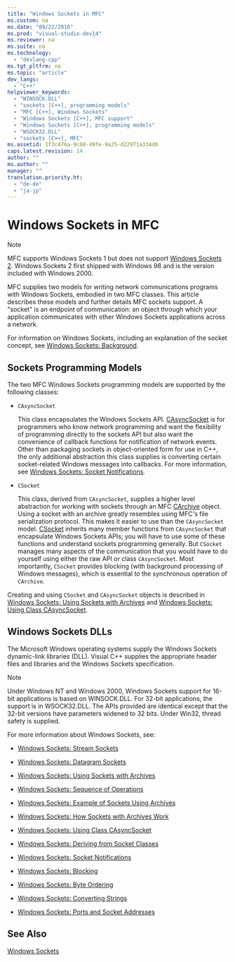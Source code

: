 ```yaml
---
title: "Windows Sockets in MFC"
ms.custom: na
ms.date: "09/22/2016"
ms.prod: "visual-studio-dev14"
ms.reviewer: na
ms.suite: na
ms.technology: 
  - "devlang-cpp"
ms.tgt_pltfrm: na
ms.topic: "article"
dev_langs: 
  - "C++"
helpviewer_keywords: 
  - "WINSOCK.DLL"
  - "sockets [C++], programming models"
  - "MFC [C++], Windows Sockets"
  - "Windows Sockets [C++], MFC support"
  - "Windows Sockets [C++], programming models"
  - "WSOCK32.DLL"
  - "sockets [C++], MFC"
ms.assetid: 1f3c476a-9c68-49fe-9a25-d22971a334d0
caps.latest.revision: 14
author: ""
ms.author: ""
manager: ""
translation.priority.ht: 
  - "de-de"
  - "ja-jp"
---
```

# Windows Sockets in MFC
> [!NOTE]
>  MFC supports Windows Sockets 1 but does not support [Windows Sockets 2](http://msdn.microsoft.com/library/windows/desktop/ms740673). Windows Sockets 2 first shipped with Windows 98 and is the version included with Windows 2000.  
  
 MFC supplies two models for writing network communications programs with Windows Sockets, embodied in two MFC classes. This article describes these models and further details MFC sockets support. A "socket" is an endpoint of communication: an object through which your application communicates with other Windows Sockets applications across a network.  
  
 For information on Windows Sockets, including an explanation of the socket concept, see [Windows Sockets: Background](../vs140/windows-sockets--background.md).  
  
##  <a name="_core_sockets_programming_models"></a> Sockets Programming Models  
 The two MFC Windows Sockets programming models are supported by the following classes:  
  
-   `CAsyncSocket`  
  
     This class encapsulates the Windows Sockets API. [CAsyncSocket](../vs140/casyncsocket-class.md) is for programmers who know network programming and want the flexibility of programming directly to the sockets API but also want the convenience of callback functions for notification of network events. Other than packaging sockets in object-oriented form for use in C++, the only additional abstraction this class supplies is converting certain socket-related Windows messages into callbacks. For more information, see [Windows Sockets: Socket Notifications](../vs140/windows-sockets--socket-notifications.md).  
  
-   `CSocket`  
  
     This class, derived from `CAsyncSocket`, supplies a higher level abstraction for working with sockets through an MFC [CArchive](../vs140/carchive-class.md) object. Using a socket with an archive greatly resembles using MFC's file serialization protocol. This makes it easier to use than the `CAsyncSocket` model. [CSocket](../vs140/csocket-class.md) inherits many member functions from `CAsyncSocket` that encapsulate Windows Sockets APIs; you will have to use some of these functions and understand sockets programming generally. But `CSocket` manages many aspects of the communication that you would have to do yourself using either the raw API or class `CAsyncSocket`. Most importantly, `CSocket` provides blocking (with background processing of Windows messages), which is essential to the synchronous operation of `CArchive`.  
  
 Creating and using `CSocket` and `CAsyncSocket` objects is described in [Windows Sockets: Using Sockets with Archives](../vs140/windows-sockets--using-sockets-with-archives.md) and [Windows Sockets: Using Class CAsyncSocket](../vs140/windows-sockets--using-class-casyncsocket.md).  
  
##  <a name="_core_mfc_socket_samples_and_windows_sockets_dlls"></a> Windows Sockets DLLs  
 The Microsoft Windows operating systems supply the Windows Sockets dynamic-link libraries (DLL). Visual C++ supplies the appropriate header files and libraries and the Windows Sockets specification.  
  
> [!NOTE]
>  Under Windows NT and Windows 2000, Windows Sockets support for 16-bit applications is based on WINSOCK.DLL. For 32-bit applications, the support is in WSOCK32.DLL. The APIs provided are identical except that the 32-bit versions have parameters widened to 32 bits. Under Win32, thread safety is supplied.  
  
 For more information about Windows Sockets, see:  
  
-   [Windows Sockets: Stream Sockets](../vs140/windows-sockets--stream-sockets.md)  
  
-   [Windows Sockets: Datagram Sockets](../vs140/windows-sockets--datagram-sockets.md)  
  
-   [Windows Sockets: Using Sockets with Archives](../vs140/windows-sockets--using-sockets-with-archives.md)  
  
-   [Windows Sockets: Sequence of Operations](../vs140/windows-sockets--sequence-of-operations.md)  
  
-   [Windows Sockets: Example of Sockets Using Archives](../vs140/windows-sockets--example-of-sockets-using-archives.md)  
  
-   [Windows Sockets: How Sockets with Archives Work](../vs140/windows-sockets--how-sockets-with-archives-work.md)  
  
-   [Windows Sockets: Using Class CAsyncSocket](../vs140/windows-sockets--using-class-casyncsocket.md)  
  
-   [Windows Sockets: Deriving from Socket Classes](../vs140/windows-sockets--deriving-from-socket-classes.md)  
  
-   [Windows Sockets: Socket Notifications](../vs140/windows-sockets--socket-notifications.md)  
  
-   [Windows Sockets: Blocking](../vs140/windows-sockets--blocking.md)  
  
-   [Windows Sockets: Byte Ordering](../vs140/windows-sockets--byte-ordering.md)  
  
-   [Windows Sockets: Converting Strings](../vs140/windows-sockets--converting-strings.md)  
  
-   [Windows Sockets: Ports and Socket Addresses](../vs140/windows-sockets--ports-and-socket-addresses.md)  
  
## See Also  
 [Windows Sockets](../vs140/windows-sockets.md)